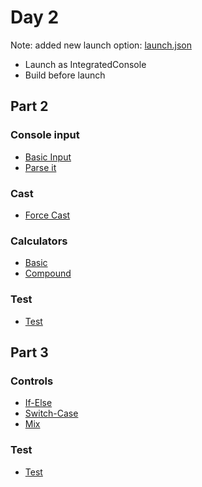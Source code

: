 # Day 2
Note: added new launch option: [launch.json](../../.vscode/launch.json)
- Launch as IntegratedConsole
- Build before launch

## Part 2

### Console input
- [Basic Input](./ConsoleInput.cs)
- [Parse it](./Parse.cs)

### Cast
- [Force Cast](./ForceCast.cs)

### Calculators
- [Basic](./BasicCalculator.cs)
- [Compound](./CompoundCalc.cs)

### Test
- [Test](./Day1_Exam2.cs)

## Part 3
### Controls
- [If-Else](./IfElse.cs)
- [Switch-Case](./SwitchCase.cs)
- [Mix](./SwitchIf.cs)

### Test
- [Test](./Day1_Exam3.cs)